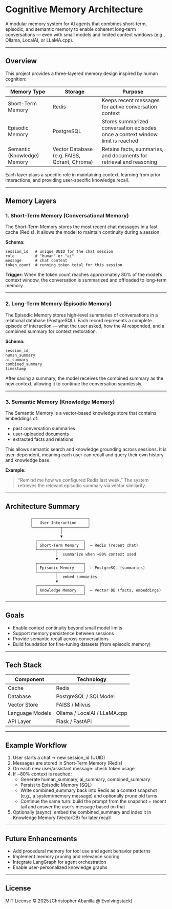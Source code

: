 # Cognitive Memory Architecture

A modular memory system for AI agents that combines short-term, episodic, and semantic memory to enable coherent long-term conversations — even with small models and limited context windows (e.g., Ollama, LocalAI, or LLaMA.cpp).

---

## Overview

This project provides a three-layered memory design inspired by human cognition:

| Memory Type | Storage | Purpose |
|--------------|----------|----------|
| Short-Term Memory | Redis | Keeps recent messages for active conversation context |
| Episodic Memory | PostgreSQL | Stores summarized conversation episodes once a context window limit is reached |
| Semantic (Knowledge) Memory | Vector Database (e.g. FAISS, Qdrant, Chroma) | Retains facts, summaries, and documents for retrieval and reasoning |

Each layer plays a specific role in maintaining context, learning from prior interactions, and providing user-specific knowledge recall.

---

## Memory Layers

### 1. Short-Term Memory (Conversational Memory)

The Short-Term Memory stores the most recent chat messages in a fast cache (Redis). 
It allows the model to maintain continuity during a session.

**Schema:**
```
session_id   # unique UUID for the chat session
role         # "human" or "ai"
message      # chat content
token_count  # running token total for this session
```

**Trigger:** 
When the token count reaches approximately 80% of the model’s context window, the conversation is summarized and offloaded to long-term memory.

---

### 2. Long-Term Memory (Episodic Memory)

The Episodic Memory stores high-level summaries of conversations in a relational database (PostgreSQL). 
Each record represents a complete episode of interaction — what the user asked, how the AI responded, and a combined summary for context restoration.

**Schema:**
```
session_id
human_summary
ai_summary
combined_summary
timestamp
```

After saving a summary, the model receives the combined summary as the new context, allowing it to continue the conversation seamlessly.

---

### 3. Semantic Memory (Knowledge Memory)

The Semantic Memory is a vector-based knowledge store that contains embeddings of:
- past conversation summaries 
- user-uploaded documents 
- extracted facts and relations 

This allows semantic search and knowledge grounding across sessions. 
It is user-dependent, meaning each user can recall and query their own history and knowledge base.

**Example:**
> “Remind me how we configured Redis last week.” 
> The system retrieves the relevant episodic summary via vector similarity.

---

## Architecture Summary

```
           ┌────────────────────────┐
           │   User Interaction     │
           └────────────┬───────────┘
                        │
                        ▼
             ┌────────────────────┐
             │ Short-Term Memory  │  ← Redis (recent chat)
             └────────┬───────────┘
                      │  summarize when ~80% context used
                      ▼
             ┌────────────────────┐
             │ Episodic Memory    │  ← PostgreSQL (summaries)
             └────────┬───────────┘
                      │  embed summaries
                      ▼
             ┌────────────────────┐
             │ Knowledge Memory   │  ← Vector DB (facts, embeddings)
             └────────────────────┘
```

---

## Goals

- Enable context continuity beyond small model limits 
- Support memory persistence between sessions 
- Provide semantic recall across conversations 
- Build foundation for fine-tuning datasets (from episodic memory)

---

## Tech Stack

| Component | Technology |
|------------|-------------|
| Cache | Redis |
| Database | PostgreSQL / SQLModel |
| Vector Store | FAISS / Milvus |
| Language Models | Ollama / LocalAI / LLaMA.cpp |
| API Layer | Flask / FastAPI|

---

## Example Workflow

1. User starts a chat → new session_id (UUID)
2. Messages are stored in Short-Term Memory (Redis)
3. On each new user/assistant message: check token usage
4. If ~80% context is reached:  
    * Generate human_summary, ai_summary, combined_summary
    * Persist to Episodic Memory (SQL)
    * Write combined_summary back into Redis as a context snapshot (e.g., a system/memory message) and optionally prune old turns
    * Continue the same turn: build the prompt from the snapshot + recent tail and answer the user’s message based on that
5. Optionally (async): embed the combined_summary and index it in Knowledge Memory (VectorDB) for later recall

---

## Future Enhancements

- Add procedural memory for tool use and agent behavior patterns 
- Implement memory pruning and relevance scoring 
- Integrate LangGraph for agent orchestration 
- Enable user-personalized knowledge graphs 

---

## License

MIT License © 2025 [Christopher Abanilla @ Evolvingstack]  
